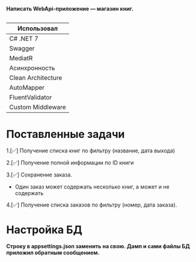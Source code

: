 **Написать WebApi-приложение — магазин книг.**
##
| Использовал | 
| ----------- | 
| С# .NET 7    | 
| Swagger   | 
| MediatR   | 
| Асинхронность   | 
| Clean Architecture   | 
| AutoMapper   | 
| FluentValidator   | 
| Custom Middleware   | 


# Поставленные задачи
1.[✅] Получение списка книг по фильтру (название, дата выхода)   

2.[✅] Получение полной информации по ID книги

3.[✅] Сохранение заказа.
 - Один заказ может содержать несколько книг, а может и не содержать
   
4.[✅] Получение списка заказов по фильтру (номер, дата заказа).

##

# Настройка БД

**Строку в appsettings.json заменить на свою. Дамп и сами файлы БД приложил обратным сообщением.**
